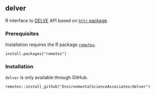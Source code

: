 ## delver

R interface to [DELVE](https://dmvs.water.ca.gov/) API based on [`httr` package](https://httr.r-lib.org/).

### Prerequisites

Installation requires the R package [`remotes`](https://remotes.r-lib.org).

```
install.packages("remotes")
```

### Installation

`delver` is only available through GitHub.

```
remotes::install_github("EnvironmentalScienceAssociates/delver")
```
